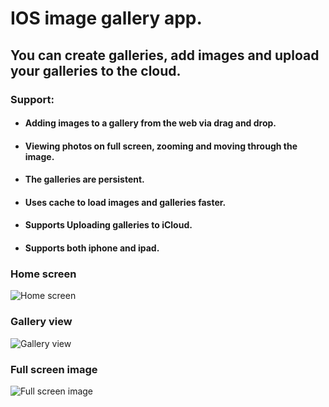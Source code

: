 # IOS image gallery app.
## You can create galleries, add images and upload your galleries to the cloud.

### Support: 
* #### Adding images to a gallery from the web via drag and drop.
* #### Viewing photos on full screen, zooming and moving through the image. 
* #### The galleries are persistent.
* #### Uses cache to load images and galleries faster.
* #### Supports Uploading galleries to iCloud.
* #### Supports both iphone and ipad.


### Home screen
![Home screen](https://github.com/TiagoMaiaL/cs193p-assignments/raw/master/Images/persistent-image-gallery/persistent-image-gallery.png)

### Gallery view
![Gallery view](https://github.com/TiagoMaiaL/cs193p-assignments/raw/master/Images/persistent-image-gallery/persitent-image-gallery-animals.png)

### Full screen image
![Full screen image](https://github.com/TiagoMaiaL/cs193p-assignments/raw/master/Images/persistent-image-gallery/persistent-image-gallery-details.png)
